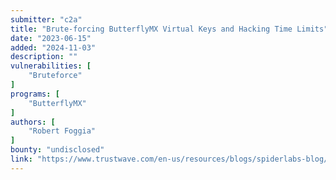 ```yaml
---
submitter: "c2a"
title: "Brute-forcing ButterflyMX Virtual Keys and Hacking Time Limits"
date: "2023-06-15"
added: "2024-11-03"
description: ""
vulnerabilities: [
    "Bruteforce"
]
programs: [
    "ButterflyMX"
]
authors: [
    "Robert Foggia"
]
bounty: "undisclosed"
link: "https://www.trustwave.com/en-us/resources/blogs/spiderlabs-blog/brute-forcing-butterflymx-virtual-keys-and-hacking-time-limits/"
---
```





